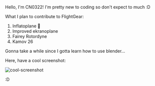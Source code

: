 Hello, I'm CN0322! I'm pretty new to coding so don't expect to much :D

What I plan to contribute to FlightGear:
1. Inflatoplane 🎈
2. Improved ekranoplane
3. Fairey Rotordyne
4. Kamov 26

Gonna take a while since I gotta learn how to use blender...

Here, have a cool screenshot:

![cool-screenshot](https://i.imgur.com/b2L0iK0.jpeg)

:D
